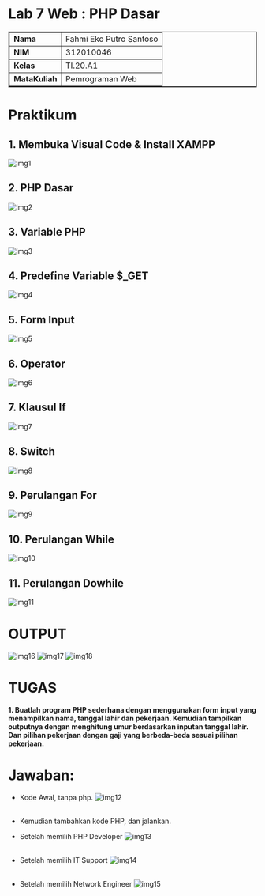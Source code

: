 # Lab 7 Web : PHP Dasar

<table border="2" cellpading="10">
  <tr>
    <td><b>Nama</b></td>
    <td>Fahmi Eko Putro Santoso</td>
  </tr>
  <tr>
    <td><b>NIM</b></td>
    <td>312010046</td>
  </tr>
  <tr>
    <td><b>Kelas</b></td>
    <td>TI.20.A1</td>
  </tr>
  <tr>
    <td><b>MataKuliah</b></td>
    <td>Pemrograman Web</td>
  </tr>
</table>

# <b>Praktikum</b>

## <b>1. Membuka Visual Code & Install XAMPP </b>
![img1](image/0-1_prepare.PNG)

## <b>2. PHP Dasar</b>
![img2](image/0-2_mulai.PNG)

## <b>3. Variable PHP</b>
![img3](image/0-3_variable.PNG)

## <b>4. Predefine Variable $_GET</b>
![img4](image/0-4_Predefine-V.PNG)

## <b>5. Form Input</b>
![img5](image/0-5_form-input.PNG)

## <b>6. Operator</b>
![img6](image/0-6_operator.PNG)

## <b>7. Klausul If</b>
![img7](image/0-7_if.PNG)

## <b>8. Switch</b>
![img8](image/0-8_switch.PNG)

## <b>9. Perulangan For</b>
![img9](image/0-9_for.PNG)

## <b>10. Perulangan While</b>
![img10](image/0-10_while.PNG)

## <b>11. Perulangan Dowhile</b>
![img11](image/0-11_dowhile.PNG)

# OUTPUT
![img16](image/OUT1.PNG)
![img17](image/OUT2.PNG)
![img18](image/OUT3.PNG)
# TUGAS
<b>1. Buatlah program PHP sederhana dengan menggunakan form input yang menampilkan nama, tanggal lahir dan pekerjaan. Kemudian tampilkan outputnya dengan menghitung umur berdasarkan inputan tanggal lahir. Dan pilihan pekerjaan dengan gaji yang  berbeda-beda sesuai pilihan pekerjaan.</b><br>
# Jawaban: <br>

- Kode Awal, tanpa php.
![img12](image/1-kode.PNG)<br><br>

- Kemudian tambahkan kode PHP, dan jalankan.

- Setelah memilih PHP Developer
![img13](image/2-s1.PNG)<br><br>

- Setelah memilih IT Support
![img14](image/2-s2.PNG)<br><br>

- Setelah memilih Network Engineer
![img15](image/2-s3.PNG)<br><br>
